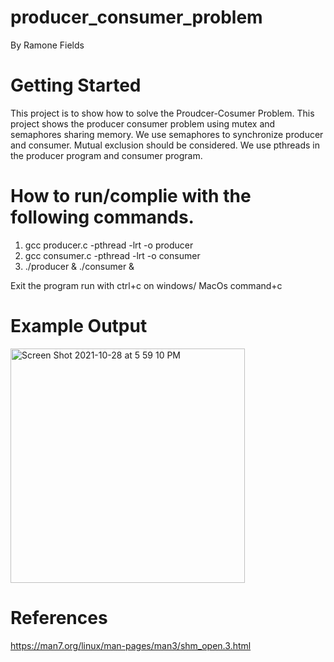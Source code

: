# producer_consumer_problem

 By Ramone Fields

# Getting Started

This project is to show how to solve the Proudcer-Cosumer Problem. This project shows the producer consumer problem using mutex and semaphores sharing memory. We use semaphores to synchronize producer and consumer. Mutual exclusion should be considered. We use pthreads in the producer program and consumer program.

# How to run/complie with the following commands. 
1. gcc producer.c -pthread -lrt -o producer
2. gcc consumer.c -pthread -lrt -o consumer
3. ./producer & ./consumer &

Exit the program run with 
ctrl+c on windows/ MacOs command+c

# Example Output 
<img width="375" alt="Screen Shot 2021-10-28 at 5 59 10 PM" src="https://user-images.githubusercontent.com/88847535/139342258-8da4f53a-5306-432e-b01e-bc33981a9aea.png">

# References
https://man7.org/linux/man-pages/man3/shm_open.3.html

